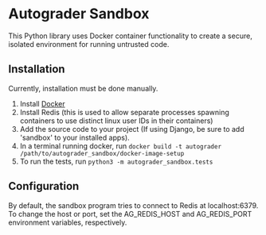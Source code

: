 # Autograder Sandbox

This Python library uses Docker container functionality to create a secure, isolated environment for running untrusted code.

## Installation
Currently, installation must be done manually.

1. Install [Docker](https://docs.docker.com/engine/installation/)
1. Install Redis (this is used to allow separate processes spawning containers to use distinct linux user IDs in their containers)
1. Add the source code to your project (If using Django, be sure to add 'sandbox' to your installed apps).
1. In a terminal running docker, run `docker build -t autograder /path/to/autograder_sandbox/docker-image-setup`
1. To run the tests, run `python3 -m autograder_sandbox.tests`

## Configuration
By default, the sandbox program tries to connect to Redis at localhost:6379. To change the host or port, set the AG_REDIS_HOST
and AG_REDIS_PORT environment variables, respectively.
